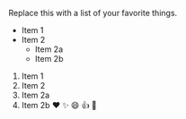 Replace this with a list of your favorite things.
* Item 1
* Item 2
  * Item 2a
  * Item 2b
1. Item 1
2. Item 2
  3. Item 2a
  4. Item 2b
  :heart:
  :sparkles:
  :smile:
  :+1:
  :tada:
